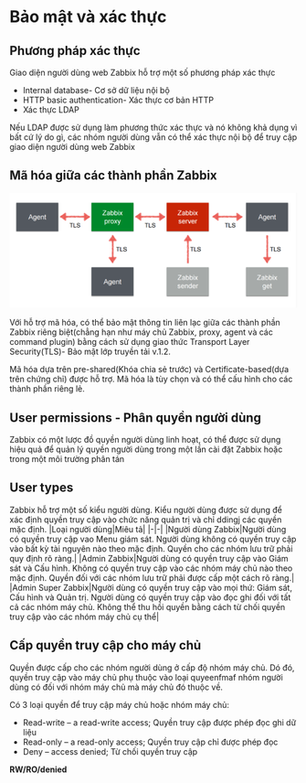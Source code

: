 # Bảo mật và xác thực
## Phương pháp xác thực

Giao diện người dùng web Zabbix hỗ trợ một số phương pháp xác thực 
* Internal database- Cơ sở dữ liệu nội bộ
* HTTP basic authentication- Xác thực cơ bản HTTP
* Xác thực LDAP

Nếu LDAP được sử dụng làm phương thức xác thực và nó không khả dụng vì bất cứ lý do gì, các nhóm người dùng vẫn có thể xác thực nội bộ để truy cập giao diện người dùng web Zabbix

## Mã hóa giữa các thành phần Zabbix

![huydv](/images/Screenshot_22.png)

Với hỗ trợ mã hóa, có thể bảo mật thông tin liên lạc giữa các thành phần Zabbix riêng biệt(chẳng hạn như máy chủ Zabbix, proxy, agent và các command plugin) bằng cách sử dụng giao thức Transport Layer Security(TLS)- Bảo mật lớp truyền tải v.1.2. 

Mã hóa dựa trên pre-shared(Khóa chia sẻ trước) và Certificate-based(dựa trên chứng chỉ) được hỗ trợ. Mã hóa là tùy chọn và có thể cấu hình cho các thành phần riêng lẻ.

## User permissions - Phân quyền người dùng
Zabbix có một lược đồ quyền người dùng linh hoạt, có thể được sử dụng hiệu quả để quản lý quyền người dùng trong một lần cài đặt Zabbix hoặc trong một môi trường phân tán
## User types
Zabbix hỗ trợ một số kiểu người dùng. Kiểu người dùng được sử dụng để xác định quyền truy cập vào chức năng quản trị và chỉ ddingj các quyền mặc định.
|Loại người dùng|Miêu tả|
|-|-|
|Người dùng Zabbix|Người dùng có quyền truy cập vao Menu giám sát. Người dùng không có quyền truy cập vào bất kỳ tài nguyên nào theo mặc định. Quyền cho các nhóm lưu trữ phải quy định rõ ràng.|
|Admin Zabbix|Người dùng có quyền truy cập vào Giám sát và Cấu hình. Không có quyền truy cập vào các nhóm máy chủ nào theo mặc định. Quyền đối với các nhóm lưu trữ phải được cấp một cách rõ ràng.|
|Admin Super Zabbix|Người dùng có quyền truy cập vào mọi thứ: Giám sát, Cấu hình và Quản trị. Người dùng có quyền truy cập vào đọc ghi đối với tất cả các nhóm máy chủ. Không thể thu hồi quyền bằng cách từ chối quyền truy cập vào các nhóm máy chủ cụ thể|

## Cấp quyền truy cập cho máy chủ
Quyền được cấp cho các nhóm người dùng ở cấp độ nhóm máy chủ. Dó đó, quyền truy cập vào máy chủ phụ thuộc vào loại quyeenfmaf nhóm người dùng có đối với nhóm máy chủ mà máy chủ đó thuộc về. 

Có 3 loại quyền để truy cập máy chủ hoặc nhóm máy chủ:
* Read-write – a read-write access; Quyền truy cập được phép đọc ghi dữ liệu
* Read-only – a read-only access; Quyền truy cập chỉ được phép đọc
* Deny – access denied; Từ chối quyền truy cập

**RW/RO/denied**